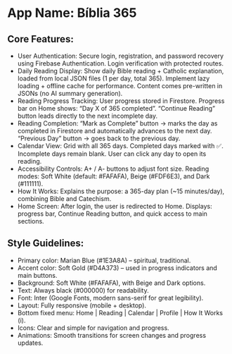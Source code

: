 # **App Name**: Bíblia 365

## Core Features:

- User Authentication: Secure login, registration, and password recovery using Firebase Authentication. Login verification with protected routes.
- Daily Reading Display: Show daily Bible reading + Catholic explanation, loaded from local JSON files (1 per day, total 365). Implement lazy loading + offline cache for performance. Content comes pre-written in JSONs (no AI summary generation).
- Reading Progress Tracking: User progress stored in Firestore. Progress bar on Home shows: “Day X of 365 completed”. “Continue Reading” button leads directly to the next incomplete day.
- Reading Completion: “Mark as Complete” button → marks the day as completed in Firestore and automatically advances to the next day. “Previous Day” button → goes back to the previous day.
- Calendar View: Grid with all 365 days. Completed days marked with ✅. Incomplete days remain blank. User can click any day to open its reading.
- Accessibility Controls: A+ / A- buttons to adjust font size. Reading modes: Soft White (default: #FAFAFA), Beige (#FDF6E3), and Dark (#111111).
- How It Works: Explains the purpose: a 365-day plan (~15 minutes/day), combining Bible and Catechism.
- Home Screen: After login, the user is redirected to Home. Displays: progress bar, Continue Reading button, and quick access to main sections.

## Style Guidelines:

- Primary color: Marian Blue (#1E3A8A) – spiritual, traditional.
- Accent color: Soft Gold (#D4A373) – used in progress indicators and main buttons.
- Background: Soft White (#FAFAFA), with Beige and Dark options.
- Text: Always black (#000000) for readability.
- Font: Inter (Google Fonts, modern sans-serif for great legibility).
- Layout: Fully responsive (mobile + desktop).
- Bottom fixed menu: Home | Reading | Calendar | Profile | How It Works (i).
- Icons: Clear and simple for navigation and progress.
- Animations: Smooth transitions for screen changes and progress updates.